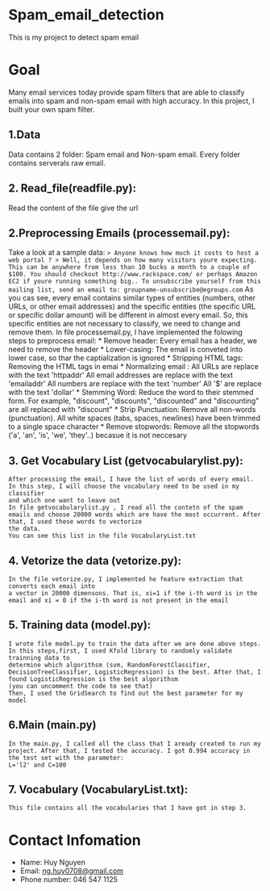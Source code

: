# Spam_email_detection
  This is my project to detect spam email
 
# Goal
  Many email services today provide spam filters that are able to classify emails
  into spam and non-spam email with high accuracy. In this project, I built your own spam filter.

	
## 1.Data
   Data contains 2 folder: Spam email and Non-spam email. Every folder contains serverals raw email.
 
 
## 2. Read_file(readfile.py):
   Read the content of the file give the url 

## 2.Preprocessing Emails (processemail.py):
   Take a look at a sample data:
		```
		> Anyone knows how much it costs to host a web portal ?
		>
		Well, it depends on how many visitors youre expecting. This can be
		anywhere from less than 10 bucks a month to a couple of $100. You
		should checkout http://www.rackspace.com/ or perhaps Amazon EC2 if
		youre running something big..
		To unsubscribe yourself from this mailing list, send an email to:
		groupname-unsubscribe@egroups.com
		```
    As you cas see, every email contains similar types of entities (numbers, other URLs, or other email addresses)
    and the specific entities (the specific URL or specific dollar amount) will be different in almost every email. So, this specific       entities are not necessary to classify, we need to change and remove them.
    In file processemail.py, I have implemented the folowing steps to preprocess email:
	* Remove header:
	     Every email has a header, we need to remove the header
	* Lower-casing:
	     The email is conveted into lower case, so thar the captialization is ignored
	* Stripping HTML tags:
	     Removing the HTML tags in emai
	* Normalizing email :
	     All URLs are replace with the text 'httpaddr'
	     All email addresses are replace with the text 'emailaddr'
	     All numbers are replace with the text 'number'
	     All '$' are replace with the text 'dollar'
	* Stemming Word:
	     Reduce the word to their stemmed form. For example, "discount", "discounts", "discounted" and "discounting" 
	     are all replaced with "discount"
	* Strip Punctuation:
	     Remove all non-words (punctuation). All white spaces (tabs, spaces, newlines) have been 
	     trimmed to a single space character
	* Remove stopwords: 
	     Remove all the stopwords ('a', 'an', 'is', 'we', 'they'..) becasue it is not neccesary
## 3. Get Vocabulary List (getvocabularylist.py):
	After processing the email, I have the list of words of every email. In this step, I will choose the vocabulary need to be used in my classifier
	and which one want to leave out
	In file getvocabularylist.py , I read all the contetn of the spam emails and choose 20000 words which are have the most occurrent. After that, I used these words to vectorize
	the data. 
	You can see this list in the file VocabularyList.txt
## 4. Vetorize the data (vetorize.py):
	In the file vetorize.py, I implemented he feature extraction that converts each email into
	a vector in 20000 dimensons. That is, xi=1 if the i-th word is in the email and xi = 0 if the i-th word is not present in the email
## 5. Training data (model.py):
	I wrote file model.py to train the data after we are done above steps. In this steps,first, I used Kfold library to randomly validate trainning data to 
	determine which algorithsm (svm, RandomForestClassifier, DecisionTreeClassifier, LogisticRegression) is the best. After that, I found LogisticRegression is the best algorithsm
	(you can uncomment the code to see that)
	Then, I used the GridSearch to find out the best parameter for my model
## 6.Main (main.py)
	In the main.py, I called all the class that I aready created to run my project. After that, I tested the accuracy. I got 0.994 accuracy in the test set with the parameter:
	L='l2' and C=100
## 7. Vocabulary (VocabularyList.txt):
	This file contains all the vocabularies that I have got in step 3.
	
# Contact Infomation 
  * Name:  Huy Nguyen
  * Email: ng.huy0708@gmail.com
  * Phone number: 046 547 1125
